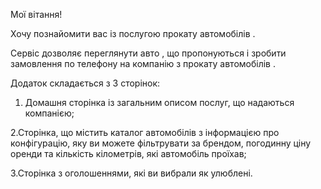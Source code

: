 Мої вітання! 

Хочу познайомити вас із послугою прокату автомобілів . 

Сервіс дозволяє переглянути авто , що пропонуються і зробити замовлення по телефону на компанію з прокату автомобілів .

Додаток складається з 3 сторінок: 

1. Домашня сторінка із загальним описом послуг, що надаються компанією;
   
2.Сторінка, що містить каталог автомобілів з інформацією про конфігурацію, яку ви можете фільтрувати за брендом, погодинну ціну оренди та кількість кілометрів, які автомобіль проїхав; 

3.Сторінка з оголошеннями, які ви вибрали як улюблені.
